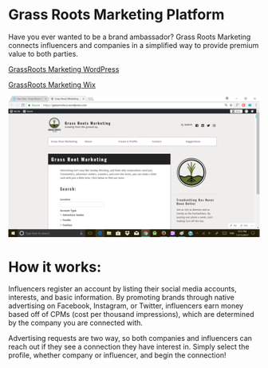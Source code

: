# Grass Roots Marketing Platform
Have you ever wanted to be a brand ambassador? Grass Roots Marketing connects influencers and companies in a simplified way to provide premium value to both parties.

[GrassRoots Marketing WordPress](https://grassrootsco.wordpress.com/)

[GrassRoots Marketing Wix](https://jonaheheath.wixsite.com/grassrootsmarketing)


![alt text](https://github.com/cwllau/GrassRootsMarketing/blob/master/website_pic.png)


# How it works:
Influencers register an account by listing their social media accounts, interests, and basic information. By promoting brands through native advertising on Facebook, Instagram, or Twitter, influencers earn money based off of CPMs (cost per thousand impressions), which are determined by the company you are connected with.

Advertising requests are two way, so both companies and influencers can reach out if they see a connection they have interest in. Simply select the profile, whether company or influencer, and begin the connection!

